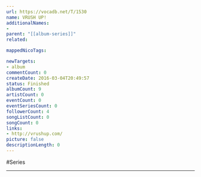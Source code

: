 ```yaml
---
url: https://vocadb.net/T/1530
name: VRUSH UP!
additionalNames: 
- 
parent: "[[album-series]]"
related:

mappedNicoTags:

newTargets:
- album
commentCount: 0
createDate: 2016-03-04T20:49:57
status: Finished
albumCount: 9
artistCount: 0
eventCount: 0
eventSeriesCount: 0
followerCount: 4
songListCount: 0
songCount: 0
links: 
- http://vrushup.com/
picture: false
descriptionLength: 0
---
```


#Series



---

